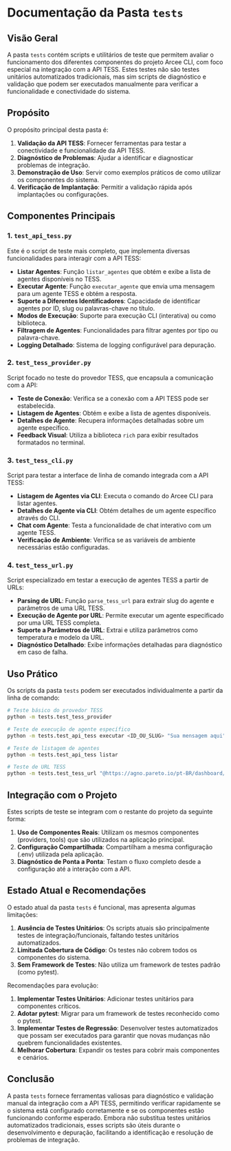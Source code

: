 # Documentação da Pasta `tests`

## Visão Geral

A pasta `tests` contém scripts e utilitários de teste que permitem avaliar o funcionamento dos diferentes componentes do projeto Arcee CLI, com foco especial na integração com a API TESS. Estes testes não são testes unitários automatizados tradicionais, mas sim scripts de diagnóstico e validação que podem ser executados manualmente para verificar a funcionalidade e conectividade do sistema.

## Propósito

O propósito principal desta pasta é:

1. **Validação da API TESS**: Fornecer ferramentas para testar a conectividade e funcionalidade da API TESS.
2. **Diagnóstico de Problemas**: Ajudar a identificar e diagnosticar problemas de integração.
3. **Demonstração de Uso**: Servir como exemplos práticos de como utilizar os componentes do sistema.
4. **Verificação de Implantação**: Permitir a validação rápida após implantações ou configurações.

## Componentes Principais

### 1. `test_api_tess.py`

Este é o script de teste mais completo, que implementa diversas funcionalidades para interagir com a API TESS:

- **Listar Agentes**: Função `listar_agentes` que obtém e exibe a lista de agentes disponíveis no TESS.
- **Executar Agente**: Função `executar_agente` que envia uma mensagem para um agente TESS e obtém a resposta.
- **Suporte a Diferentes Identificadores**: Capacidade de identificar agentes por ID, slug ou palavras-chave no título.
- **Modos de Execução**: Suporte para execução CLI (interativa) ou como biblioteca.
- **Filtragem de Agentes**: Funcionalidades para filtrar agentes por tipo ou palavra-chave.
- **Logging Detalhado**: Sistema de logging configurável para depuração.

### 2. `test_tess_provider.py`

Script focado no teste do provedor TESS, que encapsula a comunicação com a API:

- **Teste de Conexão**: Verifica se a conexão com a API TESS pode ser estabelecida.
- **Listagem de Agentes**: Obtém e exibe a lista de agentes disponíveis.
- **Detalhes de Agente**: Recupera informações detalhadas sobre um agente específico.
- **Feedback Visual**: Utiliza a biblioteca `rich` para exibir resultados formatados no terminal.

### 3. `test_tess_cli.py`

Script para testar a interface de linha de comando integrada com a API TESS:

- **Listagem de Agentes via CLI**: Executa o comando do Arcee CLI para listar agentes.
- **Detalhes de Agente via CLI**: Obtém detalhes de um agente específico através do CLI.
- **Chat com Agente**: Testa a funcionalidade de chat interativo com um agente TESS.
- **Verificação de Ambiente**: Verifica se as variáveis de ambiente necessárias estão configuradas.

### 4. `test_tess_url.py`

Script especializado em testar a execução de agentes TESS a partir de URLs:

- **Parsing de URL**: Função `parse_tess_url` para extrair slug do agente e parâmetros de uma URL TESS.
- **Execução de Agente por URL**: Permite executar um agente especificado por uma URL TESS completa.
- **Suporte a Parâmetros de URL**: Extrai e utiliza parâmetros como temperatura e modelo da URL.
- **Diagnóstico Detalhado**: Exibe informações detalhadas para diagnóstico em caso de falha.

## Uso Prático

Os scripts da pasta `tests` podem ser executados individualmente a partir da linha de comando:

```bash
# Teste básico do provedor TESS
python -m tests.test_tess_provider

# Teste de execução de agente específico
python -m tests.test_api_tess executar <ID_OU_SLUG> "Sua mensagem aqui"

# Teste de listagem de agentes
python -m tests.test_api_tess listar

# Teste de URL TESS
python -m tests.test_tess_url "@https://agno.pareto.io/pt-BR/dashboard/user/ai/chat/ai-chat/professional-dev-ai?temperature=0.7"
```

## Integração com o Projeto

Estes scripts de teste se integram com o restante do projeto da seguinte forma:

1. **Uso de Componentes Reais**: Utilizam os mesmos componentes (providers, tools) que são utilizados na aplicação principal.
2. **Configuração Compartilhada**: Compartilham a mesma configuração (.env) utilizada pela aplicação.
3. **Diagnóstico de Ponta a Ponta**: Testam o fluxo completo desde a configuração até a interação com a API.

## Estado Atual e Recomendações

O estado atual da pasta `tests` é funcional, mas apresenta algumas limitações:

1. **Ausência de Testes Unitários**: Os scripts atuais são principalmente testes de integração/funcionais, faltando testes unitários automatizados.
2. **Limitada Cobertura de Código**: Os testes não cobrem todos os componentes do sistema.
3. **Sem Framework de Testes**: Não utiliza um framework de testes padrão (como pytest).

Recomendações para evolução:

1. **Implementar Testes Unitários**: Adicionar testes unitários para componentes críticos.
2. **Adotar pytest**: Migrar para um framework de testes reconhecido como o pytest.
3. **Implementar Testes de Regressão**: Desenvolver testes automatizados que possam ser executados para garantir que novas mudanças não quebrem funcionalidades existentes.
4. **Melhorar Cobertura**: Expandir os testes para cobrir mais componentes e cenários.

## Conclusão

A pasta `tests` fornece ferramentas valiosas para diagnóstico e validação manual da integração com a API TESS, permitindo verificar rapidamente se o sistema está configurado corretamente e se os componentes estão funcionando conforme esperado. Embora não substitua testes unitários automatizados tradicionais, esses scripts são úteis durante o desenvolvimento e depuração, facilitando a identificação e resolução de problemas de integração. 